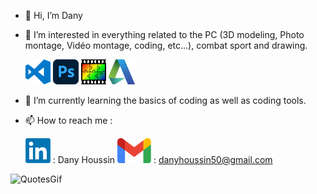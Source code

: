 - 👋 Hi, I’m Dany
- 👀 I’m interested in everything related to the PC (3D modeling, Photo montage, Vidéo montage, coding, etc...), combat sport and drawing.

  <img src="img/visual-studio-code-logo-png-transparent.png">
  <img src="img/png-transparent-adobe-photoshop-macos-bigsur-icon-thumbnail.png">
  <img src="img/PhotoFiltre.gif">
  <img src="img/Autodesk_Logo_A_only.svg.png">


- 🌱 I’m currently learning the basics of coding as well as coding tools.
- 📫 How to reach me :<br>


  [![LinkedIn](img/LinkedIn.png)](https://www.linkedin.com/in/dany-houssin-923818300/) : Dany Houssin
  [![Gmail](img/Gmail.png)](danyhoussin50@gmail.com) : danyhoussin50@gmail.com

![QuotesGif](https://github.com/DanyHoussin/DanyHoussin/assets/164888564/f5bbbe51-acd3-4812-ad83-3f258f1e1f78)




<!---
Lesaaang21/Lesaaang21 is a ✨ special ✨ repository because its `README.md` (this file) appears on your GitHub profile.
You can click the Preview link to take a look at your changes.
--->

